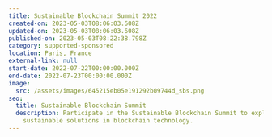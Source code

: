 ```yaml
---
title: Sustainable Blockchain Summit 2022
created-on: 2023-05-03T08:06:03.608Z
updated-on: 2023-05-03T08:06:03.608Z
published-on: 2023-05-03T08:22:38.798Z
category: supported-sponsored
location: Paris, France
external-link: null
start-date: 2022-07-22T00:00:00.000Z
end-date: 2022-07-23T00:00:00.000Z
image:
  src: /assets/images/645215eb05e191292b09744d_sbs.png
seo:
  title: Sustainable Blockchain Summit
  description: Participate in the Sustainable Blockchain Summit to explore
    sustainable solutions in blockchain technology.
---
```

